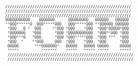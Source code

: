     ////////////////////////////////////////////////////////
    ////////////////////////////////////////////////////////
    ////////////////////////////////////////////////////////
    ÛÛÛÛÛÛÛÛÛÛÛ    ÛÛÛÛÛÛÛ      ÛÛÛÛÛÛÛÛÛ   ÛÛÛÛÛÛ   ÛÛÛÛÛÛ
    °°ÛÛÛ°°°°°°Û  ÛÛÛ°°°°°ÛÛÛ   ÛÛÛ°°°°°ÛÛÛ °°ÛÛÛÛÛÛ ÛÛÛÛÛÛ 
     °ÛÛÛ   Û °  ÛÛÛ     °°ÛÛÛ °ÛÛÛ    °ÛÛÛ  °ÛÛÛ°ÛÛÛÛÛ°ÛÛÛ 
     °ÛÛÛÛÛÛÛ   °ÛÛÛ      °ÛÛÛ °ÛÛÛÛÛÛÛÛÛÛÛ  °ÛÛÛ°°ÛÛÛ °ÛÛÛ 
     °ÛÛÛ°°°Û   °ÛÛÛ      °ÛÛÛ °ÛÛÛ°°°°°ÛÛÛ  °ÛÛÛ °°°  °ÛÛÛ 
     °ÛÛÛ  °    °°ÛÛÛ     ÛÛÛ  °ÛÛÛ    °ÛÛÛ  °ÛÛÛ      °ÛÛÛ 
     ÛÛÛÛÛ       °°°ÛÛÛÛÛÛÛ°   ÛÛÛÛÛ   ÛÛÛÛÛ ÛÛÛÛÛ     ÛÛÛÛÛ
     °°°°°          °°°°°°°    °°°°°   °°°°° °°°°°     °°°°°    
     ////////////////////////////////////////////////////////
     ////////////////////////////////////////////////////////